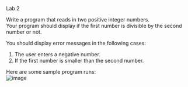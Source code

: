Lab 2</br>

Write a program that reads in two positive integer numbers.</br>
Your program should display if the first number is divisible by the second number or not.</br>

You should display error messages in the following cases:</br>
1.	The user enters a negative number.</br>
2.	If the first number is smaller than the second number.</br>


Here are some sample program runs:</br>
![image](https://user-images.githubusercontent.com/25395370/174756591-a51bf031-a595-45fe-8495-2e14b70bc9c2.png)


